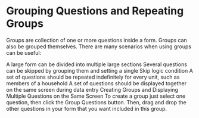 # Grouping Questions and Repeating Groups

Groups are collection of one or more questions inside a form. Groups can also be grouped themselves. There are many scenarios when using groups can be useful:

A large form can be divided into multiple large sections
Several questions can be skipped by grouping them and setting a single Skip logic condition
A set of questions should be repeated indefinitely for every unit, such as members of a household
A set of questions should be displayed together on the same screen during data entry
Creating Groups and Displaying Multiple Questions on the Same Screen
To create a group just select one question, then click the Group Questions button. Then, drag and drop the other questions in your form that you want included in this group.
